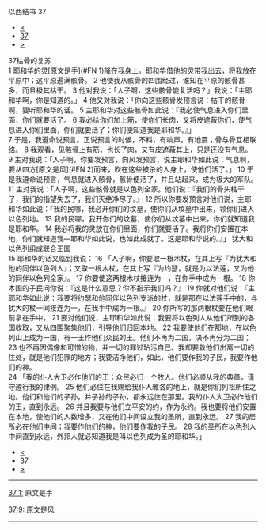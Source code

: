 ﻿





 以西结书 37




* [<](bible/EZK36.md)
* [37](bible/EZK.md)
* [>](bible/EZK38.md)



 
37枯骨的复苏  
1 耶和华的灵[原文是手](#FN
1)降在我身上。耶和华借他的灵带我出去，将我放在平原中；这平原遍满骸骨。 
2 他使我从骸骨的四围经过，谁知在平原的骸骨甚多，而且极其枯干。 
3 他对我说：「人子啊，这些骸骨能复活吗？」我说：「主耶和华啊，你是知道的。」 
4 他又对我说：「你向这些骸骨发预言说：枯干的骸骨啊，要听耶和华的话。 
5 主耶和华对这些骸骨如此说：『我必使气息进入你们里面，你们就要活了。 
6 我必给你们加上筋，使你们长肉，又将皮遮蔽你们，使气息进入你们里面，你们就要活了；你们便知道我是耶和华。』」  
7 于是，我遵命说预言。正说预言的时候，不料，有响声，有地震；骨与骨互相联络。 
8 我观看，见骸骨上有筋，也长了肉，又有皮遮蔽其上，只是还没有气息。 
9 主对我说：「人子啊，你要发预言，向风发预言，说主耶和华如此说：气息啊，要从四方[原文是风](#FN
2)而来，吹在这些被杀的人身上，使他们活了。」 
10 于是我遵命说预言，气息就进入骸骨，骸骨便活了，并且站起来，成为极大的军队。  
11 主对我说：「人子啊，这些骸骨就是以色列全家。他们说：『我们的骨头枯干了，我们的指望失去了，我们灭绝净尽了。』 
12 所以你要发预言对他们说，主耶和华如此说：『我的民哪，我必开你们的坟墓，使你们从坟墓中出来，领你们进入以色列地。 
13 我的民哪，我开你们的坟墓，使你们从坟墓中出来，你们就知道我是耶和华。 
14 我必将我的灵放在你们里面，你们就要活了。我将你们安置在本地，你们就知道我—耶和华如此说，也如此成就了。这是耶和华说的。』」 犹大和以色列组成联合王国  
15 耶和华的话又临到我说： 
16 「人子啊，你要取一根木杖，在其上写『为犹大和他的同伴以色列人』；又取一根木杖，在其上写『为约瑟，就是为以法莲，又为他的同伴以色列全家』。 
17 你要使这两根木杖接连为一，在你手中成为一根。 
18 你本国的子民问你说：『这是什么意思？你不指示我们吗？』 
19 你就对他们说：『主耶和华如此说：我要将约瑟和他同伴以色列支派的杖，就是那在以法莲手中的，与犹大的杖一同接连为一，在我手中成为一根。』 
20 你所写的那两根杖要在他们眼前拿在手中， 
21 要对他们说，主耶和华如此说：我要将以色列人从他们所到的各国收取，又从四围聚集他们，引导他们归回本地。 
22 我要使他们在那地，在以色列山上成为一国，有一王作他们众民的王。他们不再为二国，决不再分为二国； 
23 也不再因偶像和可憎的物，并一切的罪过玷污自己。我却要救他们出离一切的住处，就是他们犯罪的地方；我要洁净他们，如此，他们要作我的子民，我要作他们的神。  
24 「我的仆人大卫必作他们的王；众民必归一个牧人。他们必顺从我的典章，谨守遵行我的律例。 
25 他们必住在我赐给我仆人雅各的地上，就是你们列祖所住之地。他们和他们的子孙，并子孙的子孙，都永远住在那里。我的仆人大卫必作他们的王，直到永远。 
26 并且我要与他们立平安的约，作为永约。我也要将他们安置在本地，使他们的人数增多，又在他们中间设立我的圣所，直到永远。 
27 我的居所必在他们中间；我要作他们的神，他们要作我的子民。 
28 我的圣所在以色列人中间直到永远，外邦人就必知道我是叫以色列成为圣的耶和华。」 
* [<](bible/EZK36.md)
* [37](bible/EZK.md)
* [>](bible/EZK38.md)





---


[37:1:](#V1)
原文是手


[37:9:](#V9)
原文是风




---









